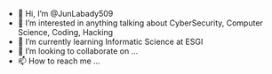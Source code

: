 - 👋 Hi, I’m @JunLabady509
- 👀 I’m interested in anything talking about CyberSecurity, Computer Science, Coding, Hacking
- 🌱 I’m currently learning Informatic Science at ESGI
- 💞️ I’m looking to collaborate on ... 
- 📫 How to reach me ...

<!---
JunLabady509/JunLabady509 is a ✨ special ✨ repository because its `README.md` (this file) appears on your GitHub profile.
You can click the Preview link to take a look at your changes.
--->
